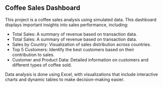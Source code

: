 ## Coffee Sales Dashboard
This project is a coffee sales analysis using simulated data. This dashboard displays important insights into sales performance, including:

- Total Sales: A summary of revenue based on transaction data.
- Total Sales: A summary of revenue based on transaction data.
- Sales by Country: Visualization of sales distribution across countries.
- Top 5 Customers: Identify the best customers based on their contribution to sales.
- Customer and Product Data: Detailed information on customers and different types of coffee sold.
  
Data analysis is done using Excel, with visualizations that include interactive charts and dynamic tables to make decision-making easier.

